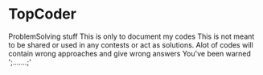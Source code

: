 # TopCoder
ProblemSolving stuff
This is only to document my codes 
This is not meant to be shared or used in any contests or act as solutions.
Alot of codes will contain wrong approaches and give wrong answers
You've been warned ';.......;'

